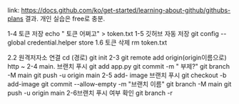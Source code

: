 link: https://docs.github.com/ko/get-started/learning-about-github/githubs-plans
결과. 개인 실습은 free로 충분.



1-4 토큰 저장 
echo " 토큰 어쩌고" > token.txt
1-5 깃허브 자동 저장 
git config --global credential.helper store
1.6 토큰 삭제
rm token.txt

2.2 원격저자소 연결
cd (경로)
git init
2-3 
git remote add origin(origin이름으로) http ~
2-4 main. 브랜치 푸시
git add app.py
git commit -m " 부제?"
git branch -M main
git push -u origin main
2-5 add- image 브랜치 푸시
git checkout -b add-image
git commit --allow-empty -m "브랜치 이름"
git branch -M main
git push -u origin main
2-6브랜치 푸시 여부 확인
git branch -r